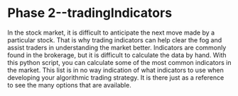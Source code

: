 # Phase 2--tradingIndicators 

In the stock market, it is difficult to anticipate the next move made by a particular stock. That is why trading indicators can help clear the fog and assist traders in understanding the market better. Indicators are commonly found in the brokerage, but it is difficult to calculate the data by hand. With this python script, you can calculate some of the most common indicators in the market. This list is in no way indication of what indicators to use when developing your algorithmic trading strategy. It is there just as a reference to see the many options that are available.
